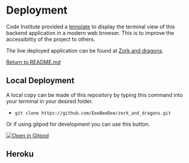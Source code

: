 # Deployment

Code Institute provided a [template](https://github.com/Code-Institute-Org/python-essentials-template) to display the terminal view of this backend application in a modern web browser. This is to improve the accessibiltiy of the project to others.

The live deployed application can be found at [Zork and dragons](https://snakes-and-ladders-sw.herokuapp.com/).

[Return to README.md](README.md)

## Local Deployment

A local copy can be made of this repository by typing this command into your terminal in your desired folder.
- `git clone https://github.com/EeeBeeDee/zork_and_dragons.git`

Or if using gitpod for development you can use this button.

[![Open in Gitpod](https://gitpod.io/button/open-in-gitpod.svg)](https://gitpod.io/#https://github.com/StevenWeir038/Snakes-and-Ladders)

## Heroku